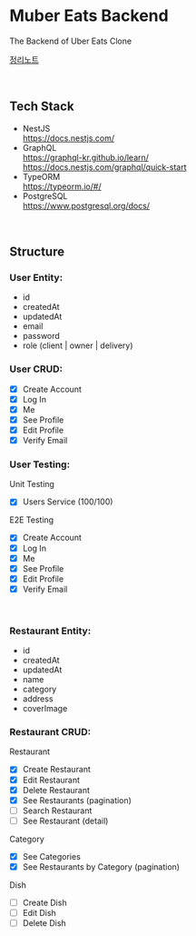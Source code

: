 # Muber Eats Backend

The Backend of Uber Eats Clone

[정리노트](https://github.com/koesnij/muber-eats-backend/tree/master/lecture)

<br>

## Tech Stack

- NestJS
  <br>https://docs.nestjs.com/
- GraphQL
  <br>https://graphql-kr.github.io/learn/
  <br>https://docs.nestjs.com/graphql/quick-start
- TypeORM
  <br>https://typeorm.io/#/
- PostgreSQL
  <br>https://www.postgresql.org/docs/

<br>

## Structure

### User Entity:

- id
- createdAt
- updatedAt
- email
- password
- role (client | owner | delivery)

### User CRUD:

- [x] Create Account
- [x] Log In
- [x] Me
- [x] See Profile
- [x] Edit Profile
- [x] Verify Email

### User Testing:

Unit Testing

- [x] Users Service (100/100)

E2E Testing

- [x] Create Account
- [x] Log In
- [x] Me
- [x] See Profile
- [x] Edit Profile
- [x] Verify Email

<br>

### Restaurant Entity:

- id
- createdAt
- updatedAt
- name
- category
- address
- coverImage

### Restaurant CRUD:

Restaurant

- [x] Create Restaurant
- [x] Edit Restaurant
- [x] Delete Restaurant
- [x] See Restaurants (pagination)
- [ ] Search Restaurant
- [ ] See Restaurant (detail)

Category

- [x] See Categories
- [x] See Restaurants by Category (pagination)

Dish

- [ ] Create Dish
- [ ] Edit Dish
- [ ] Delete Dish
